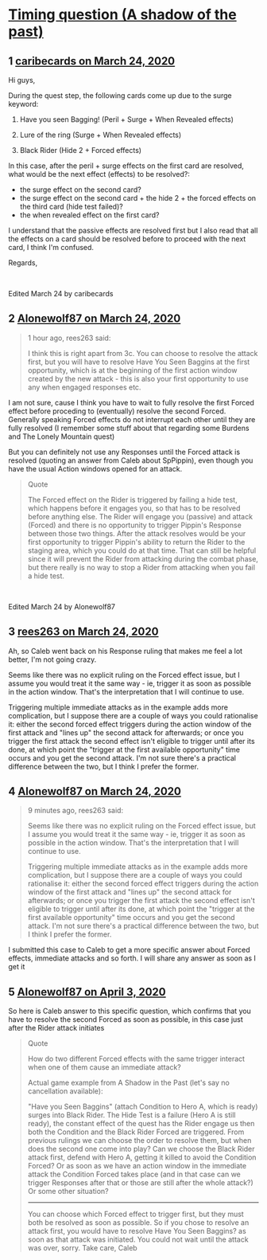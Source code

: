 # [Timing question (A shadow of the past)](https://community.fantasyflightgames.com/topic/307136-timing-question-a-shadow-of-the-past/)

## 1 [caribecards on March 24, 2020](https://community.fantasyflightgames.com/topic/307136-timing-question-a-shadow-of-the-past/?do=findComment&comment=3918503)

Hi guys,

During the quest step, the following cards come up due to the surge keyword:

1. Have you seen Bagging! (Peril + Surge + When Revealed effects)

2. Lure of the ring (Surge + When Revealed effects)

3. Black Rider (Hide 2 + Forced effects)

In this case, after the peril + surge effects on the first card are resolved, what would be the next effect (effects) to be resolved?:

- the surge effect on the second card?
- the surge effect on the second card + the hide 2 + the forced effects on the third card (hide test failed)?
- the when revealed effect on the first card?

I understand that the passive effects are resolved first but I also read that all the effects on a card should be resolved before to proceed with the next card, I think I'm confused. 

Regards,

 

Edited March 24 by caribecards

## 2 [Alonewolf87 on March 24, 2020](https://community.fantasyflightgames.com/topic/307136-timing-question-a-shadow-of-the-past/?do=findComment&comment=3918586)

> 1 hour ago, rees263 said:
> 
> I think this is right apart from 3c. You can choose to resolve the attack first, but you will have to resolve Have You Seen Baggins at the first opportunity, which is at the beginning of the first action window created by the new attack - this is also your first opportunity to use any when engaged responses etc.

I am not sure, cause I think you have to wait to fully resolve the first Forced effect before proceding to (eventually) resolve the second Forced. Generally speaking Forced effects do not interrupt each other until they are fully resolved (I remember some stuff about that regarding some Burdens and The Lonely Mountain quest)

But you can definitely not use any Responses until the Forced attack is resolved (quoting an answer from Caleb about SpPippin), even though you have the usual Action windows opened for an attack.

> Quote
> 
> The Forced effect on the Rider is triggered by failing a hide test, which happens before it engages you, so that has to be resolved before anything else. The Rider will engage you (passive) and attack (Forced) and there is no opportunity to trigger Pippin's Response between those two things. After the attack resolves would be your first opportunity to trigger Pippin's ability to return the Rider to the staging area, which you could do at that time. That can still be helpful since it will prevent the Rider from attacking during the combat phase, but there really is no way to stop a Rider from attacking when you fail a hide test.

 

Edited March 24 by Alonewolf87

## 3 [rees263 on March 24, 2020](https://community.fantasyflightgames.com/topic/307136-timing-question-a-shadow-of-the-past/?do=findComment&comment=3918612)

Ah, so Caleb went back on his Response ruling that makes me feel a lot better, I'm not going crazy.

Seems like there was no explicit ruling on the Forced effect issue, but I assume you would treat it the same way - ie, trigger it as soon as possible in the action window. That's the interpretation that I will continue to use.

Triggering multiple immediate attacks as in the example adds more complication, but I suppose there are a couple of ways you could rationalise it: either the second forced effect triggers during the action window of the first attack and "lines up" the second attack for afterwards; or once you trigger the first attack the second effect isn't eligible to trigger until after its done, at which point the "trigger at the first available opportunity" time occurs and you get the second attack. I'm not sure there's a practical difference between the two, but I think I prefer the former.

## 4 [Alonewolf87 on March 24, 2020](https://community.fantasyflightgames.com/topic/307136-timing-question-a-shadow-of-the-past/?do=findComment&comment=3918615)

> 9 minutes ago, rees263 said:
> 
> Seems like there was no explicit ruling on the Forced effect issue, but I assume you would treat it the same way - ie, trigger it as soon as possible in the action window. That's the interpretation that I will continue to use.
> 
> Triggering multiple immediate attacks as in the example adds more complication, but I suppose there are a couple of ways you could rationalise it: either the second forced effect triggers during the action window of the first attack and "lines up" the second attack for afterwards; or once you trigger the first attack the second effect isn't eligible to trigger until after its done, at which point the "trigger at the first available opportunity" time occurs and you get the second attack. I'm not sure there's a practical difference between the two, but I think I prefer the former.

I submitted this case to Caleb to get a more specific answer about Forced effects, immediate attacks and so forth. I will share any answer as soon as I get it

## 5 [Alonewolf87 on April 3, 2020](https://community.fantasyflightgames.com/topic/307136-timing-question-a-shadow-of-the-past/?do=findComment&comment=3923568)

So here is Caleb answer to this specific question, which confirms that you have to resolve the second Forced as soon as possible, in this case just after the Rider attack initiates

> Quote
> 
> How do two different Forced effects with the same trigger interact when one of them cause an immediate attack?
> 
> Actual game example from A Shadow in the Past (let's say no cancellation available):
> 
> "Have you Seen Baggins" (attach Condition to Hero A, which is ready) surges into Black Rider. The Hide Test is a failure (Hero A is still ready), the constant effect of the quest has the Rider engage us then both the Condition and the Black Rider Forced are triggered. From previous rulings we can choose the order to resolve them, but when does the second one come into play? Can we choose the Black Rider attack first, defend with Hero A, getting it killed to avoid the Condition Forced? Or as soon as we have an action window in the immediate attack the Condition Forced takes place (and in that case can we trigger Responses after that or those are still after the whole attack?) Or some other situation?
> 
> ---------------------------------------------------------------------------------------------------------------------------------------------------------------------------------------------------------------------------------------------------
> 
> You can choose which Forced effect to trigger first, but they must both be resolved as soon as possible. So if you chose to resolve an attack first, you would have to resolve Have You Seen Baggins? as soon as that attack was initiated. You could not wait until the attack was over, sorry.
> Take care,
> Caleb

 

